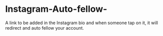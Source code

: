 # Instagram-Auto-fellow-
A link to be added in the Instagram bio and when someone tap on it, it will redirect and auto fellow your account.
